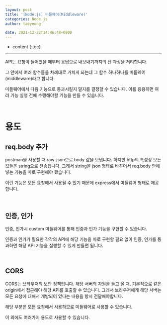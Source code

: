 ```yaml
---
layout: post
title: '[Node.js] 미들웨어(Middleware)'
categories: Node.js
author: taeyeong

date: 2021-12-22T14:46:48+0900
---
```

* content
{:toc}


---

API는 요청이 들어왔을 때부터 응답으로 내보내기까지의 전 과정을 처리합니다.

그 안에서 여러 함수들을 차례대로 거치게 되는데 그 함수 하나하나를 미들웨어(middleware)라고 합니다.

미들웨어에서 다음 기능으로 통과시킬지 말지를 결정할 수 있습니다. 이를 응용하면 여러 기능 실행 전에 수행해야할 기능을 만들 수 있습니다.

<br>

# 용도

## req.body 추가

postman을 사용할 때 raw-json으로 body 값을 보냅니다. 하지만 http의 특성상 모든 값들은 string으로 전송됩니다. 그래서 string을 json 형태로 바꾸어서 req.body 안에 넣는 기능을 따로 구현해야 했습니다.

이런 기능은 모든 요청에서 사용될 수 있기 때문에 express에서 미들웨어 형태로 제공합니다.

<br>

## 인증, 인가

인증, 인가시 custom 미들웨어를 통해 인증과 인가 기능을 구현할 수 있습니다.

인증과 인가가 필요한 각각의 API에 해당 기능을 따로 구현할 필요 없이 인증, 인가를 통과하면 해당 API 기능을 실행할 수 있게 만들면 됩니다.

<br>

## CORS

CORS는 브라우저의 보안 정책입니다. 해당 서버의 자원을 들고 올 때, 기본적으로 같은 origin에서 접근해야 해당 API를 호출할 수 있습니다. 그래서 브라우저에게 해당 서버는 모든 요청에 대해서 개방되어 있다는 내용을 항시 전달해야합니다.

해당 부분은 모든 요청에서 사용하므로 미들웨어로 사용할 수 있습니다.

이 외에도 여러가지 용도로 사용할 수 있습니다.
